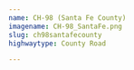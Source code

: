 ```yaml
---
name: CH-98 (Santa Fe County)
imagename: CH-98_SantaFe.png
slug: ch98santafecounty
highwaytype: County Road

---
```

